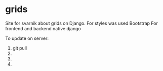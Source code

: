 # grids
Site for svarnik about grids on Django.
For styles was used Bootstrap
For frontend and backend native django

To update on server:
1. git pull
2. 
3.
4.
